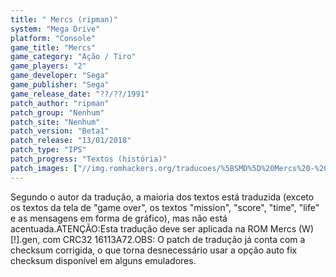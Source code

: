 ```yaml
---
title: " Mercs (ripman)"
system: "Mega Drive"
platform: "Console"
game_title: "Mercs"
game_category: "Ação / Tiro"
game_players: "2"
game_developer: "Sega"
game_publisher: "Sega"
game_release_date: "??/??/1991"
patch_author: "ripman"
patch_group: "Nenhum"
patch_site: "Nenhum"
patch_version: "Beta1"
patch_release: "13/01/2018"
patch_type: "IPS"
patch_progress: "Textos (história)"
patch_images: ["//img.romhackers.org/traducoes/%5BSMD%5D%20Mercs%20-%20ripman%20-%201.png","//img.romhackers.org/traducoes/%5BSMD%5D%20Mercs%20-%20ripman%20-%202.png","//img.romhackers.org/traducoes/%5BSMD%5D%20Mercs%20-%20ripman%20-%203.png"]
---
```

Segundo o autor da tradução, a maioria dos textos está traduzida (exceto os textos da tela de "game over", os textos "mission", "score", "time", "life" e as mensagens em forma de gráfico), mas não está acentuada.ATENÇÃO:Esta tradução deve ser aplicada na ROM Mercs (W) [!].gen, com CRC32 16113A72.OBS: O patch de tradução já conta com a checksum corrigida, o que torna desnecessário usar a opção auto fix checksum disponível em alguns emuladores.